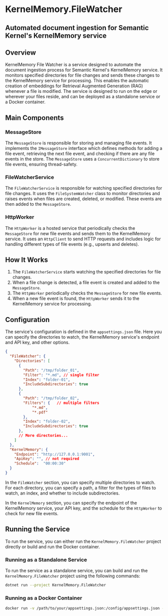 # KernelMemory.FileWatcher 
## Automated document ingestion for Semantic Kernel's KernelMemory service


## Overview

KernelMemory File Watcher is a service designed to automate the document ingestion process for Semantic Kernel's KernelMemory service. It monitors specified directories for file changes and sends these changes to the KernelMemory service for processing. This enables the automatic creation of embeddings for Retrieval Augmented Generation (RAG) whenever a file is modified. The service is designed to run on the edge or wherever your files reside, and can be deployed as a standalone service or a Docker container.

## Main Components

### MessageStore

The `MessageStore` is responsible for storing and managing file events. It implements the `IMessageStore` interface which defines methods for adding a file event, retrieving the next file event, and checking if there are any file events in the store. The `MessageStore` uses a `ConcurrentDictionary` to store file events, ensuring thread-safety.

### FileWatcherService

The `FileWatcherService` is responsible for watching specified directories for file changes. It uses the `FileSystemWatcher` class to monitor directories and raises events when files are created, deleted, or modified. These events are then added to the `MessageStore`.

### HttpWorker

The `HttpWorker` is a hosted service that periodically checks the `MessageStore` for new file events and sends them to the KernelMemory service. It uses an `HttpClient` to send HTTP requests and includes logic for handling different types of file events (e.g., upserts and deletes).

## How It Works

1. The `FileWatcherService` starts watching the specified directories for file changes.
2. When a file change is detected, a file event is created and added to the `MessageStore`.
3. The `HttpWorker` periodically checks the `MessageStore` for new file events.
4. When a new file event is found, the `HttpWorker` sends it to the KernelMemory service for processing.

## Configuration

The service's configuration is defined in the `appsettings.json` file. Here you can specify the directories to watch, the KernelMemory service's endpoint and API key, and other options.

```json
{
  "FileWatcher": {
    "Directories": [
      {
        "Path": "/tmp/folder_01",
        "Filter": "*.md", // single filter
        "Index": "folder-01",
        "IncludeSubdirectories": true
      },
      {
        "Path": "/tmp/folder_02",
        "Filters": {   // multiple filters
            "*.md",
            "*.pdf"
        },
        "Index": "folder-02",
        "IncludeSubdirectories": true
      },
      // More directories...
    ]
  },
  "KernelMemory": {
    "Endpoint": "http://127.0.0.1:9001",
    "ApiKey": "", // not required
    "Schedule":  "00:00:30"
  }
}

```

In the `FileWatcher` section, you can specify multiple directories to watch. For each directory, you can specify a path, a filter for the types of files to watch, an index, and whether to include subdirectories.

In the `KernelMemory` section, you can specify the endpoint of the KernelMemory service, your API key, and the schedule for the `HttpWorker` to check for new file events.

## Running the Service

To run the service, you can either run the `KernelMemory.FileWatcher` project directly or build and run the Docker container.

### Running as a Standalone Service

To run the service as a standalone service, you can build and run the `KernelMemory.FileWatcher` project using the following commands:

```bash
dotnet run --project KernelMemory.FileWatcher
```

### Running as a Docker Container

```sh
docker run -v /path/to/your/appsettings.json:/config/appsettings.json -v /path/to/your/documents-01:/data/documents-01 mplogas/km-filewatcher:latest
```
